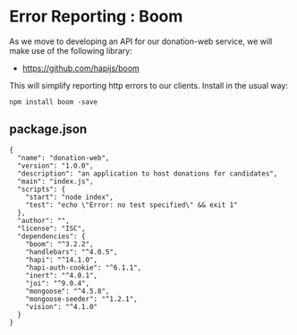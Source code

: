 # Error Reporting : Boom

As we move to developing an API for our donation-web service, we will make use of the following library:

- <https://github.com/hapijs/boom>

This will simplify reporting http errors to our clients. Install in the usual way:

~~~
npm install boom -save
~~~

## package.json

~~~
{
  "name": "donation-web",
  "version": "1.0.0",
  "description": "an application to host donations for candidates",
  "main": "index.js",
  "scripts": {
    "start": "node index",
    "test": "echo \"Error: no test specified\" && exit 1"
  },
  "author": "",
  "license": "ISC",
  "dependencies": {
    "boom": "^3.2.2",
    "handlebars": "^4.0.5",
    "hapi": "^14.1.0",
    "hapi-auth-cookie": "^6.1.1",
    "inert": "^4.0.1",
    "joi": "^9.0.4",
    "mongoose": "^4.5.8",
    "mongoose-seeder": "^1.2.1",
    "vision": "^4.1.0"
  }
}
~~~

